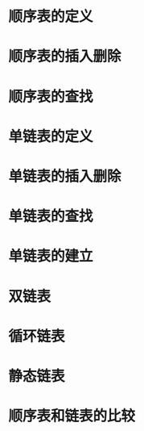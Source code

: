 # 顺序表的定义

# 顺序表的插入删除

# 顺序表的查找

# 单链表的定义

# 单链表的插入删除

# 单链表的查找

# 单链表的建立

# 双链表

# 循环链表

# 静态链表

# 顺序表和链表的比较
